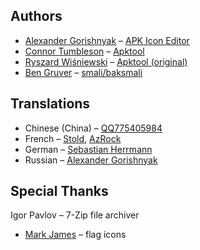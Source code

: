 ## Authors
- [Alexander Gorishnyak](https://github.com/kefir500) – [APK Icon Editor](https://github.com/kefir500/apk-icon-editor)
- [Connor Tumbleson](https://github.com/iBotPeaches) – [Apktool](https://github.com/iBotPeaches/Apktool)
- [Ryszard Wiśniewski](https://github.com/brutall) – [Apktool (original)](https://github.com/brutall/brut.apktool)
- [Ben Gruver](https://github.com/JesusFreke) – [smali/baksmali](https://github.com/JesusFreke/smali)

## Translations
- Chinese (China) – [QQ775405984](https://www.transifex.com/accounts/profile/775405984)
- French – [Stold](https://www.transifex.com/accounts/profile/Stold), [AzRock](https://www.transifex.com/accounts/profile/AzRock)
- German – [Sebastian Herrmann](https://www.transifex.com/accounts/profile/herrherrmann)
- Russian – [Alexander Gorishnyak](https://www.transifex.com/accounts/profile/kefir500)

## Special Thanks
Igor Pavlov – 7-Zip file archiver
- [Mark James](http://www.famfamfam.com) – flag icons